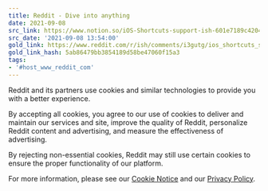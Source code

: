 ```yaml
---
title: Reddit - Dive into anything
date: 2021-09-08
src_link: https://www.notion.so/iOS-Shortcuts-support-ish-601e7189c420463daa1e273999cff529
src_date: '2021-09-08 13:54:00'
gold_link: https://www.reddit.com/r/ish/comments/i3gutg/ios_shortcuts_support/?rdt=0
gold_link_hash: 5ab86479bb3854189d58be47060f15a3
tags:
- '#host_www_reddit_com'
---
```




 Reddit and its partners use cookies and similar technologies to provide you with a better experience.
 



 By accepting all cookies, you agree to our use of cookies to deliver and maintain our services and site, improve the quality of Reddit, personalize Reddit content and advertising, and measure the effectiveness of advertising.
 



 By rejecting non-essential cookies, Reddit may still use certain cookies to ensure the proper functionality of our platform.
 



 For more information, please see our
 [Cookie Notice](https://reddit.com/en-us/policies/cookies)
 and our
 [Privacy Policy](https://reddit.com/en-us/policies/privacy-policy).